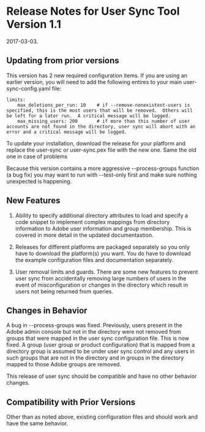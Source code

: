 # Release Notes for User Sync Tool Version 1.1 
2017-03-03.

## Updating from prior versions

This version has 2 new required configuration items.  If you are using an earlier version, you will need to add the following entires to your main user-sync-config.yaml file:

    limits:
        max_deletions_per_run: 10    # if --remove-nonexistent-users is specified, this is the most users that will be removed.  Others will be left for a later run.  A critical message will be logged.
        max_missing_users: 200       # if more than this number of user accounts are not found in the directory, user sync will abort with an error and a critical message will be logged.

To update your installation, download the release for your platform and replace the user-sync or user-sync.pex file with the new one.  Same the old one in case of problems

Because this version contains a more aggressive --process-groups function (a bug fix) you may want to run with --test-only first and make sure nothing unexpected is happening.

## New Features

1. Ability to specify additional directory attributes to load and specify a code snippet to implement complex mappings from directory information to Adobe user information and group membership.  This is covered in more detail in the updated documentastion.

2. Releases for different platforms are packaged separately so you only have to download the platform(s) you want.  You do have to download the example configuration files and documentation separately.

3. User removal limits and guards.  There are some new features to prevent user sync from accidentally removing large numbers of users in the event of misconfiguration or changes in the directory which result in users not being returned from queries.



## Changes in Behavior

A bug in --process-groups was fixed.  Previously, users present in the Adobe admin console but not in the directory were not removed from groups that were mapped in the user sync configuration file.  This is now fixed.  A group (user group or product configuration) that is mapped from a directory group is assumed to be under user sync control and any users in such groups that are not in the directory and in groups in the directory mapped to those Adobe groups are removed.

This release of user sync should be compatible and have no other behavior changes.

## Compatibility with Prior Versions

Other than as noted above, existing configuration files and should work and have the same behavior.
